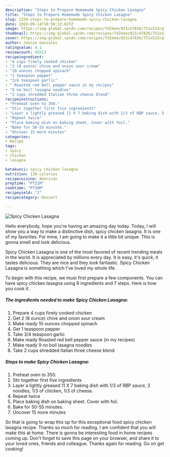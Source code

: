```yaml
---
description: "Steps to Prepare Homemade Spicy Chicken Lasagna"
title: "Steps to Prepare Homemade Spicy Chicken Lasagna"
slug: 1258-steps-to-prepare-homemade-spicy-chicken-lasagna
date: 2020-09-14T10:58:13.637Z
image: https://img-global.cpcdn.com/recipes/fd24eec921c47826/751x532cq70/spicy-chicken-lasagna-recipe-main-photo.jpg
thumbnail: https://img-global.cpcdn.com/recipes/fd24eec921c47826/751x532cq70/spicy-chicken-lasagna-recipe-main-photo.jpg
cover: https://img-global.cpcdn.com/recipes/fd24eec921c47826/751x532cq70/spicy-chicken-lasagna-recipe-main-photo.jpg
author: Jennie Gonzales
ratingvalue: 4.1
reviewcount: 43213
recipeingredient:
- "4 cups finely cooked chicken"
- "2 (8 ounce) chive and onion sour cream"
- "10 ounces chopped spinach"
- "1 teaspoon pepper"
- "3/4 teaspoon garlic"
- " Roasted red bell pepper sauce in my recipes"
- "9 no boil lasagna noodles"
- "2 cups shredded Italian three cheese blend"
recipeinstructions:
- "Preheat oven to 350."
- "Stir together first five ingredients"
- "Layer a lightly greased 11 X 7 baking dish with 1/3 of RBP sauce, 3 noodles, 1/3 of chicken, 1/3 of cheese."
- "Repeat twice"
- "Place baking dish on baking sheet. Cover with foil."
- "Bake for 50-55 minutes."
- "Uncover 15 more minutes"
categories:
- Recipe
tags:
- spicy
- chicken
- lasagna

katakunci: spicy chicken lasagna 
nutrition: 139 calories
recipecuisine: American
preptime: "PT31M"
cooktime: "PT30M"
recipeyield: "1"
recipecategory: Dessert

---
```



![Spicy Chicken Lasagna](https://img-global.cpcdn.com/recipes/fd24eec921c47826/751x532cq70/spicy-chicken-lasagna-recipe-main-photo.jpg)

Hello everybody, hope you're having an amazing day today. Today, I will show you a way to make a distinctive dish, spicy chicken lasagna. It is one of my favorites. For mine, I am going to make it a little bit unique. This is gonna smell and look delicious.

Spicy Chicken Lasagna is one of the most favored of recent trending meals in the world. It is appreciated by millions every day. It is easy, it's quick, it tastes delicious. They are nice and they look fantastic. Spicy Chicken Lasagna is something which I've loved my whole life.




To begin with this recipe, we must first prepare a few components. You can have spicy chicken lasagna using 8 ingredients and 7 steps. Here is how you cook it.

<!--inarticleads1-->

##### The ingredients needed to make Spicy Chicken Lasagna:

1. Prepare 4 cups finely cooked chicken
1. Get 2 (8 ounce) chive and onion sour cream
1. Make ready 10 ounces chopped spinach
1. Get 1 teaspoon pepper
1. Take 3/4 teaspoon garlic
1. Make ready  Roasted red bell pepper sauce (in my recipes)
1. Make ready 9 no boil lasagna noodles
1. Take 2 cups shredded Italian three cheese blend




<!--inarticleads2-->

##### Steps to make Spicy Chicken Lasagna:

1. Preheat oven to 350.
1. Stir together first five ingredients
1. Layer a lightly greased 11 X 7 baking dish with 1/3 of RBP sauce, 3 noodles, 1/3 of chicken, 1/3 of cheese.
1. Repeat twice
1. Place baking dish on baking sheet. Cover with foil.
1. Bake for 50-55 minutes.
1. Uncover 15 more minutes




So that is going to wrap this up for this exceptional food spicy chicken lasagna recipe. Thanks so much for reading. I am confident that you will make this at home. There is gonna be interesting food in home recipes coming up. Don't forget to save this page on your browser, and share it to your loved ones, friends and colleague. Thanks again for reading. Go on get cooking!
